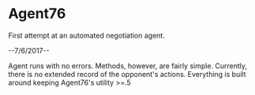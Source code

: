 # Agent76
First attempt at an automated negotiation agent.

--7/6/2017--

Agent runs with no errors.  Methods, however, are fairly simple.
Currently, there is no extended record of the opponent's actions.
Everything is built around keeping Agent76's utility >=.5
